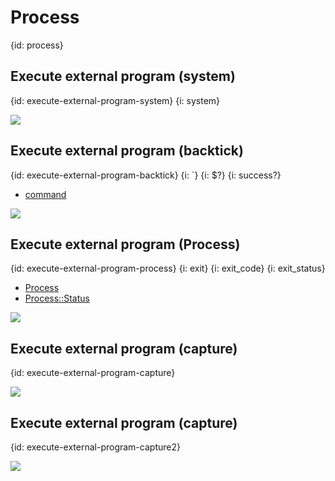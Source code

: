 # Process
{id: process}

## Execute external program (system)
{id: execute-external-program-system}
{i: system}

![](examples/process/system.cr)

## Execute external program (backtick)
{id: execute-external-program-backtick}
{i: `}
{i: $?}
{i: success?}

* [command](https://crystal-lang.org/reference/syntax_and_semantics/literals/command.html)

![](examples/process/backtick.cr)

## Execute external program (Process)
{id: execute-external-program-process}
{i: exit}
{i: exit_code}
{i: exit_status}

* [Process](https://crystal-lang.org/api/Process.html)
* [Process::Status](https://crystal-lang.org/api/Process/Status.html)

![](examples/process/process.cr)

## Execute external program (capture)
{id: execute-external-program-capture}

![](examples/process/capture.cr)

## Execute external program (capture)
{id: execute-external-program-capture2}

![](examples/process/capture2.cr)


